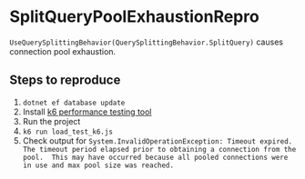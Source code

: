 # SplitQueryPoolExhaustionRepro

`UseQuerySplittingBehavior(QuerySplittingBehavior.SplitQuery)` causes connection pool exhaustion. 

## Steps to reproduce

1. `dotnet ef database update`
2. Install [k6 performance testing tool](https://k6.io/docs/getting-started/installation/)
3. Run the project
4. `k6 run load_test_k6.js`
5. Check output for `System.InvalidOperationException: Timeout expired.  The timeout period elapsed prior to obtaining a connection from the pool.  This may have occurred because all pooled connections were in use and max pool size was reached.`
